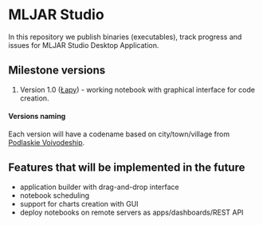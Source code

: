 # MLJAR Studio

In this repository we publish binaries (executables), track progress and issues for MLJAR Studio Desktop Application.

## Milestone versions

1. Version 1.0 ([Łapy](https://en.wikipedia.org/wiki/%C5%81apy)) - working notebook with graphical interface for code creation.

#### Versions naming

Each version will have a codename based on city/town/village from [Podlaskie Voivodeship](https://en.wikipedia.org/wiki/Podlaskie_Voivodeship).

## Features that will be implemented in the future

- application builder with drag-and-drop interface
- notebook scheduling 
- support for charts creation with GUI
- deploy notebooks on remote servers as apps/dashboards/REST API

